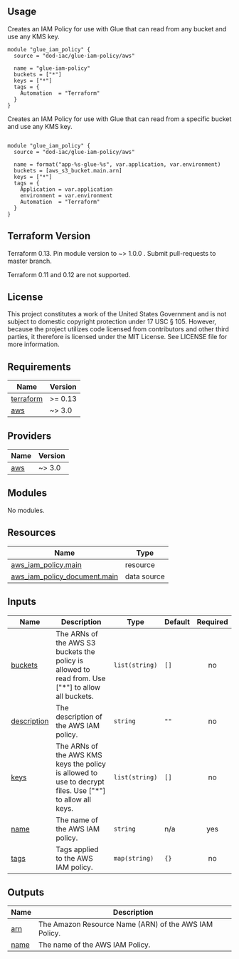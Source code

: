 <!-- BEGINNING OF PRE-COMMIT-TERRAFORM DOCS HOOK -->
## Usage

Creates an IAM Policy for use with Glue that can read from any bucket and use any KMS key.

```hcl
module "glue_iam_policy" {
  source = "dod-iac/glue-iam-policy/aws"

  name = "glue-iam-policy"
  buckets = ["*"]
  keys = ["*"]
  tags = {
    Automation  = "Terraform"
  }
}
```

Creates an IAM Policy for use with Glue that can read from a specific bucket and use any KMS key.

```hcl

module "glue_iam_policy" {
  source = "dod-iac/glue-iam-policy/aws"

  name = format("app-%s-glue-%s", var.application, var.environment)
  buckets = [aws_s3_bucket.main.arn]
  keys = ["*"]
  tags = {
    Application = var.application
    environment = var.environment
    Automation  = "Terraform"
  }
}
```

## Terraform Version

Terraform 0.13. Pin module version to ~> 1.0.0 . Submit pull-requests to master branch.

Terraform 0.11 and 0.12 are not supported.

## License

This project constitutes a work of the United States Government and is not subject to domestic copyright protection under 17 USC § 105.  However, because the project utilizes code licensed from contributors and other third parties, it therefore is licensed under the MIT License.  See LICENSE file for more information.

## Requirements

| Name | Version |
|------|---------|
| <a name="requirement_terraform"></a> [terraform](#requirement\_terraform) | >= 0.13 |
| <a name="requirement_aws"></a> [aws](#requirement\_aws) | ~> 3.0 |

## Providers

| Name | Version |
|------|---------|
| <a name="provider_aws"></a> [aws](#provider\_aws) | ~> 3.0 |

## Modules

No modules.

## Resources

| Name | Type |
|------|------|
| [aws_iam_policy.main](https://registry.terraform.io/providers/hashicorp/aws/latest/docs/resources/iam_policy) | resource |
| [aws_iam_policy_document.main](https://registry.terraform.io/providers/hashicorp/aws/latest/docs/data-sources/iam_policy_document) | data source |

## Inputs

| Name | Description | Type | Default | Required |
|------|-------------|------|---------|:--------:|
| <a name="input_buckets"></a> [buckets](#input\_buckets) | The ARNs of the AWS S3 buckets the policy is allowed to read from.  Use ["*"] to allow all buckets. | `list(string)` | `[]` | no |
| <a name="input_description"></a> [description](#input\_description) | The description of the AWS IAM policy. | `string` | `""` | no |
| <a name="input_keys"></a> [keys](#input\_keys) | The ARNs of the AWS KMS keys the policy is allowed to use to decrypt files.  Use ["*"] to allow all keys. | `list(string)` | `[]` | no |
| <a name="input_name"></a> [name](#input\_name) | The name of the AWS IAM policy. | `string` | n/a | yes |
| <a name="input_tags"></a> [tags](#input\_tags) | Tags applied to the AWS IAM policy. | `map(string)` | `{}` | no |

## Outputs

| Name | Description |
|------|-------------|
| <a name="output_arn"></a> [arn](#output\_arn) | The Amazon Resource Name (ARN) of the AWS IAM Policy. |
| <a name="output_name"></a> [name](#output\_name) | The name of the AWS IAM Policy. |
<!-- END OF PRE-COMMIT-TERRAFORM DOCS HOOK -->
